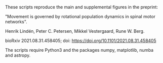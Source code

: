 These scripts reproduce the main and supplemental figures in the preprint:


"Movement is governed by rotational population dynamics in spinal motor networks".

Henrik Lindén, Peter C. Petersen, Mikkel Vestergaard, Rune W. Berg.

bioRxiv 2021.08.31.458405; doi: https://doi.org/10.1101/2021.08.31.458405



The scripts require Python3 and the packages numpy, matplotlib, numba and astropy. 
